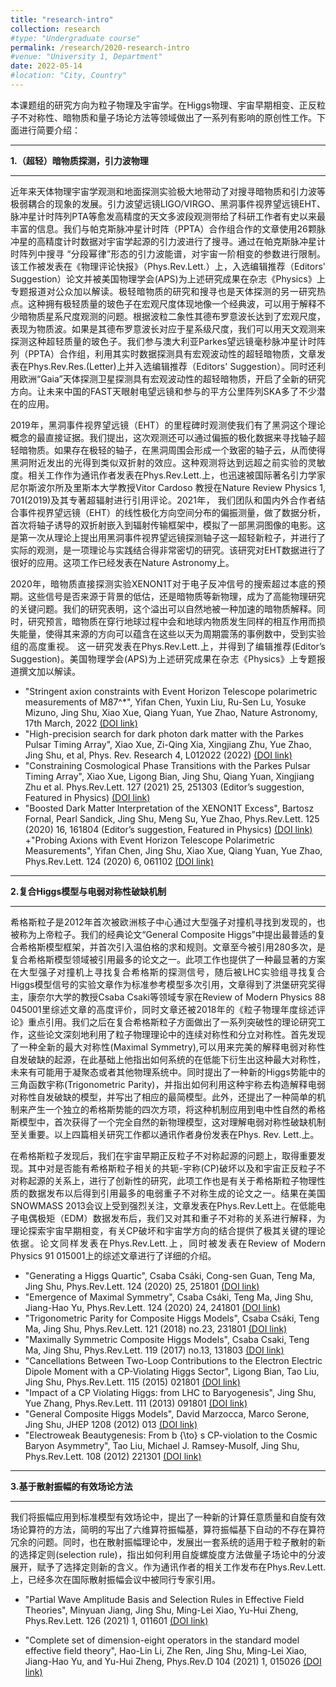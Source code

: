 ```yaml
---
title: "research-intro"
collection: research
#type: "Undergraduate course"
permalink: /research/2020-research-intro
#venue: "University 1, Department"
date: 2022-05-14
#location: "City, Country"
---
```


<p align="justify">本课题组的研究方向为粒子物理及宇宙学。在Higgs物理、宇宙早期相变、正反粒子不对称性、暗物质和量子场论方法等领域做出了一系列有影响的原创性工作。下面进行简要介绍：</p>

- - -	

**1.（超轻）暗物质探测，引力波物理**

- - -

<p align="justify">近年来天体物理宇宙学观测和地面探测实验极大地带动了对搜寻暗物质和引力波等极弱耦合的现象的发展。引力波望远镜LIGO/VIRGO、黑洞事件视界望远镜EHT、脉冲星计时阵列PTA等愈发高精度的天文多波段观测带给了科研工作者有史以来最丰富的信息。我们与帕克斯脉冲星计时阵（PPTA）合作组合作的文章使用26颗脉冲星的高精度计时数据对宇宙学起源的引力波进行了搜寻。通过在帕克斯脉冲星计时阵列中搜寻 “分段幂律”形态的引力波能谱，对宇宙一阶相变的参数进行限制。该工作被发表在《物理评论快报》（Phys.Rev.Lett.）上，入选编辑推荐（Editors' Suggestion）论文并被美国物理学会(APS)为上述研究成果在杂志《Physics》上专题报道对公众加以解读。极轻暗物质的研究和搜寻也是天体探测的另一研究热点。这种拥有极轻质量的玻色子在宏观尺度体现地像一个经典波，可以用于解释不少暗物质星系尺度观测的问题。根据波粒二象性其德布罗意波长达到了宏观尺度，表现为物质波。如果是其德布罗意波长对应于星系级尺度，我们可以用天文观测来探测这种超轻质量的玻色子。我们参与澳大利亚Parkes望远镜毫秒脉冲星计时阵列（PPTA）合作组，利用其实时数据探测具有宏观波动性的超轻暗物质，文章发表在Phys.Rev.Res.(Letter)上并入选编辑推荐（Editors' Suggestion）。同时还利用欧洲“Gaia”天体探测卫星探测具有宏观波动性的超轻暗物质，开启了全新的研究方向。让未来中国的FAST天眼射电望远镜和参与的平方公里阵列SKA多了不少潜在的应用。</p>

<p align="justify">2019年，黑洞事件视界望远镜（EHT）的里程碑时观测使我们有了黑洞这个理论概念的最直接证据。我们提出，这次观测还可以通过偏振的极化数据来寻找轴子超轻暗物质。如果存在极轻的轴子，在黑洞周围会形成一个致密的轴子云，从而使得黑洞附近发出的光得到类似双折射的效应。这种观测将达到远超之前实验的灵敏度。相关工作作为通讯作者发表在Phys.Rev.Lett.上，也迅速被国际著名引力学家尼尔斯波尔所及里斯本大学教授Vitor Cardoso 教授在Nature Review Physics 1, 701(2019)及其专著超辐射进行引用评论。2021年， 我们团队和国内外合作者结合事件视界望远镜（EHT）的线性极化方向空间分布的偏振测量，做了数据分析，首次将轴子诱导的双折射嵌入到辐射传输框架中，模拟了一部黑洞图像的电影。这是第一次从理论上提出用黑洞事件视界望远镜探测轴子这一超轻新粒子，并进行了实际的观测，是一项理论与实践结合得非常密切的研究。该研究对EHT数据进行了很好的应用。这项工作已经发表在Nature Astronomy上。</p>

<p align="justify">2020年，暗物质直接探测实验XENON1T对于电子反冲信号的搜索超过本底的预期。这些信号是否来源于背景的低估，还是暗物质等新物理，成为了高能物理研究的关键问题。我们的研究表明，这个溢出可以自然地被一种加速的暗物质解释。同时，研究预言，暗物质在穿行地球过程中会和地球内物质发生同样的相互作用而损失能量，使得其来源的方向可以蕴含在这些以天为周期震荡的事例数中，受到实验组的高度重视。 这一研究发表在Phys.Rev.Lett.上，并得到了编辑推荐(Editor’s Suggestion)。美国物理学会(APS)为上述研究成果在杂志《Physics》上专题报道撰文加以解读。</p>

+ "Stringent axion constraints with Event Horizon Telescope polarimetric measurements of M87^\*", Yifan Chen, Yuxin Liu, Ru-Sen Lu, Yosuke Mizuno, Jing Shu, Xiao Xue, Qiang Yuan, Yue Zhao, Nature Astronomy, 17th March, 2022 [(DOI link)](https://www.nature.com/articles/s41550-022-01620-3")  
+ "High-precision search for dark photon dark matter with the Parkes Pulsar Timing Array", Xiao Xue, Zi-Qing Xia, Xingjiang Zhu, Yue Zhao, Jing Shu, et al, Phys. Rev. Research 4, L012022 (2022) [(DOI link)](https://journals.aps.org/prresearch/abstract/10.1103/PhysRevResearch.4.L012022)
+ "Constraining Cosmological Phase Transitions with the Parkes Pulsar Timing Array", Xiao Xue, Ligong Bian, Jing Shu, Qiang Yuan, Xingjiang Zhu et al. Phys.Rev.Lett. 127 (2021) 25, 251303 (Editor’s suggestion, Featured in Physics) [(DOI link)](https://journals.aps.org/prl/abstract/10.1103/PhysRevLett.127.251303)
+ "Boosted Dark Matter Interpretation of the XENON1T Excess", Bartosz Fornal, Pearl Sandick, Jing Shu, Meng Su, Yue Zhao, Phys.Rev.Lett. 125 (2020) 16, 161804 (Editor’s suggestion, Featured in Physics) [(DOI link)](https://journals.aps.org/prl/abstract/10.1103/PhysRevLett.125.161804)
+"Probing Axions with Event Horizon Telescope Polarimetric Measurements", Yifan Chen, Jing Shu, Xiao Xue, Qiang Yuan, Yue Zhao, Phys.Rev.Lett. 124 (2020) 6, 061102 [(DOI link)](https://journals.aps.org/prl/abstract/10.1103/PhysRevLett.124.061102)

- - -

**2.复合Higgs模型与电弱对称性破缺机制**

- - -

<p align="justify">希格斯粒子是2012年首次被欧洲核子中心通过大型强子对撞机寻找到发现的，也被称为上帝粒子。我们的经典论文“General Composite Higgs”中提出最普适的复合希格斯模型框架，并首次引入温伯格的求和规则。文章至今被引用280多次，是复合希格斯模型领域被引用最多的论文之一。此项工作也提供了一种最显著的方案在大型强子对撞机上寻找复合希格斯的探测信号，随后被LHC实验组寻找复合Higgs模型信号的实验文章作为标准参考模型多次引用，文章得到了洪堡研究奖得主，康奈尔大学的教授Csaba Csaki等领域专家在Review of Modern Physics 88 045001里综述文章的高度评价，同时文章还被2018年的《粒子物理年度综述评论》重点引用。我们之后在复合希格斯粒子方面做出了一系列突破性的理论研究工作，这些论文深刻地利用了粒子物理理论中的连续对称性和分立对称性。首先发现了一种全新的最大对称性(Maximal Symmetry),可以用来完美的解释电弱对称性自发破缺的起源，在此基础上他指出如何系统的在低能下衍生出这种最大对称性，未来有可能用于凝聚态或者其他物理系统中。同时提出了一种新的Higgs势能中的三角函数宇称(Trigonometric Parity)，并指出如何利用这种宇称去构造解释电弱对称性自发破缺的模型，并写出了相应的最简模型。此外，还提出了一种简单的机制来产生一个独立的希格斯势能的四次方项，将这种机制应用到电中性自然的希格斯模型中，首次获得了一个完全自然的新物理模型，这对理解电弱对称性破缺机制至关重要。以上四篇相关研究工作都以通讯作者身份发表在Phys. Rev. Lett.上。</p>

<p align="justify">在希格斯粒子发现后，我们在宇宙早期正反粒子不对称起源的问题上，取得重要发现。其中对是否能有希格斯粒子相关的共轭-宇称(CP)破坏以及和宇宙正反粒子不对称起源的关系上，进行了创新性的研究，此项工作也是有关于希格斯粒子物理性质的数据发布以后得到引用最多的电弱重子不对称生成的论文之一。结果在美国SNOWMASS 2013会议上受到强烈关注，文章发表在Phys.Rev.Lett上。在低能电子电偶极矩（EDM）数据发布后，我们又对其和重子不对称的关系进行解释，为理论探索宇宙早期相变，有关CP破坏和宇宙学方向的结合提供了极其关键的理论依据。论文同样发表在Phys.Rev.Lett.上，同时被发表在Review of Modern Physics 91 015001上的综述文章进行了详细的介绍。</p>

+ "Generating a Higgs Quartic", Csaba Csáki, Cong-sen Guan, Teng Ma, Jing Shu, Phys.Rev.Lett.  124 (2020) 25, 251801 [(DOI link)](https://journals.aps.org/prl/abstract/10.1103/PhysRevLett.124.251801)
+ "Emergence of Maximal Symmetry", Csaba Csáki, Teng Ma, Jing Shu, Jiang-Hao Yu, Phys.Rev.Lett. 124 (2020) 24, 241801 [(DOI link)](https://journals.aps.org/prl/abstract/10.1103/PhysRevLett.124.241801)
+ "Trigonometric Parity for Composite Higgs Models", Csaba Csáki, Teng Ma, Jing Shu, Phys.Rev.Lett. 121 (2018) no.23, 231801 [(DOI link)](https://journals.aps.org/prl/abstract/10.1103/PhysRevLett.121.231801)
+ "Maximally Symmetric Composite Higgs Models", Csaba Csaki, Teng Ma, Jing Shu, Phys.Rev.Lett. 119 (2017) no.13, 131803 [(DOI link)](https://journals.aps.org/prl/abstract/10.1103/PhysRevLett.119.131803)
+ "Cancellations Between Two-Loop Contributions to the Electron Electric Dipole Moment with a CP-Violating Higgs Sector", Ligong Bian, Tao Liu, Jing Shu, Phys.Rev.Lett. 115 (2015) 021801 [(DOI link)](https://journals.aps.org/prl/abstract/10.1103/PhysRevLett.115.021801)
+ "Impact of a CP Violating Higgs: from LHC to Baryogenesis", Jing Shu, Yue Zhang, Phys.Rev.Lett. 111 (2013) 091801 [(DOI link)](https://journals.aps.org/prl/abstract/10.1103/PhysRevLett.111.091801)
+ "General Composite Higgs Models", David Marzocca, Marco Serone, Jing Shu, JHEP 1208 (2012) 013 [(DOI link)](https://link.springer.com/article/10.1007/JHEP08(2012)013)
+ "Electroweak Beautygenesis: From b {\to} s CP-violation to the Cosmic Baryon Asymmetry", Tao Liu, Michael J. Ramsey-Musolf, Jing Shu, Phys.Rev.Lett. 108 (2012) 221301 [(DOI link)](https://journals.aps.org/prl/abstract/10.1103/PhysRevLett.108.221301)

- - -
		
**3.基于散射振幅的有效场论方法**

- - -
		
<p align="justify">我们将振幅应用到标准模型有效场论中，提出了一种新的计算任意质量和自旋有效场论算符的方法，简明的写出了六维算符振幅基，算符振幅基下自动的不存在算符冗余的问题。同时，也在散射振幅理论中，发展出一套系统的适用于粒子散射的新的选择定则(selection rule)，指出如何利用自旋螺旋度方法做量子场论中的分波展开，赋予了选择定则新的含义。作为通讯作者的相关工作发布在Phys.Rev.Lett.上，已经多次在国际散射振幅会议中被同行专家引用。</p>

			
+ "Partial Wave Amplitude Basis and Selection Rules in Effective Field Theories", Minyuan Jiang, Jing Shu, Ming-Lei Xiao, Yu-Hui Zheng, Phys.Rev.Lett. 126 (2021) 1, 011601 [(DOI link)](https://journals.aps.org/prl/abstract/10.1103/PhysRevLett.126.011601)

+ "Complete set of dimension-eight operators in the standard model effective field theory", Hao-Lin Li, Zhe Ren, Jing Shu, Ming-Lei Xiao, Jiang-Hao Yu, and Yu-Hui Zheng, Phys.Rev.D 104 (2021) 1, 015026 [(DOI link)](https://journals.aps.org/prd/abstract/10.1103/PhysRevD.104.015026)
			